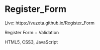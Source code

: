 # Register_Form

Live: https://vuzeta.github.io/Register_Form

Register Form + Validation

HTML5, CSS3, JavaScript
